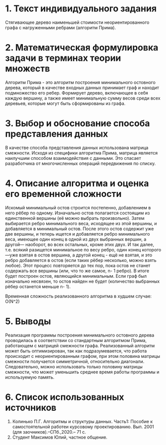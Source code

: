 # 1. Текст индивидуального задания
Стягивающее дерево наименьшей стоимости неориентированного графа с нагруженными ребрами (алгоритм Прима).
# 2. Математическая формулировка задачи в терминах теории множеств
Алгоритм Прима - это алгоритм построения минимального остовного дерева, который в качестве входных данных принимает граф и находит подмножество его ребер. Формирует дерево, включающее в себя каждую вершину, а также имеет минимальную сумму весов среди всех деревьев, которые могут быть сформированы из графа.
# 3. Выбор и обоснование способа представления данных
В качестве способа представления данных использована матрица смежности. Исходя из специфики алгоритма Прима, матрица является наилучшим способом взаимодействия с данными. Это спасает разработчика от многочисленных операций передвижения по списку.
# 4. Описание алгоритма и оценка его временной сложности
Искомый минимальный остов строится постепенно, добавлением в него рёбер по одному. Изначально остов полагается состоящим из единственной вершины (её можно выбрать произвольно). Затем выбирается ребро минимального веса, исходящее из этой вершины, и добавляется в минимальный остов. После этого остов содержит уже две вершины, и теперь ищется и добавляется ребро минимального веса, имеющее один конец в одной из двух выбранных вершин, а другой— наоборот, во всех остальных, кроме этих двух. И так далее, т.е. всякий разищется минимальное по весу ребро, один конец которого —уже взятая в остов вершина, а другой конец - ещё не взятая, и это ребро добавляется в остов (если таких рёбер несколько, можно взять любое). Этот процесс повторяется до тех пор, пока остов не станет содержать все вершины (или, что то же самое, n- 1 ребро). В итоге будет построен остов, являющийся минимальным. Если граф был изначально несвязен, то остов найден не будет (количество выбранных рёбер останется меньше n- 1).

Временная сложность реализованного алгоритма в худшем случае: O(N^2)
# 5. Выводы
Реализация программы построения минимального остовного дерева проводилась в соответствии со стандартным алгоритмом Прима, работающем с матрицей смежности графа. Реализованный алгоритм может быть оптимизирован, так как подразумевается, что работа происходит с неориентированным графом, при этом половина матрицы смежности получается симметричной, относительно диагонали. Следовательно, можно использовать только половину матрицы смежности, что может уменьшить среднее время работы программы и используемую память.
# 6. Список использованных источников
1) Колинько П.Г. Алгоритмы и структуры данных. Часть1: Пособие к самостоятельной работеи курсовому проектированию. Вып. 2001 (для заочников).–СПб.,2020.– 71 с.
2) Студент Максимов Юлий, частное общение.
